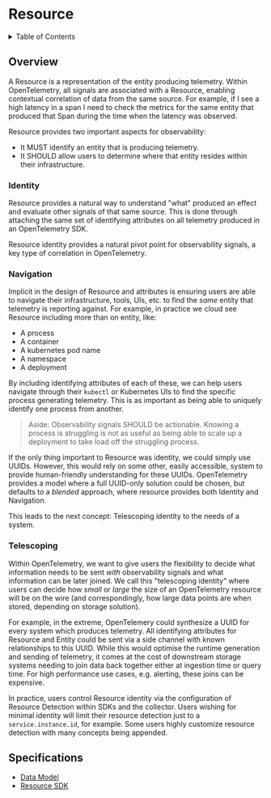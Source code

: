 <!--- Hugo front matter used to generate the website version of this page:
path_base_for_github_subdir:
  from: tmp/otel/specification/resource/_index.md
  to: resource/README.md
--->

# Resource

 <details>
 <summary>Table of Contents</summary>

<!-- toc -->

- [Overview](#overview)
  * [Identity](#identity)
  * [Navigation](#navigation)
  * [Telescoping](#telescoping)
- [Specifications](#specifications)

<!-- tocstop -->

</details>

## Overview

A Resource is a representation of the entity producing telemetry.
Within OpenTelemetry, all signals are associated with a Resource, enabling
contextual correlation of data from the same source.  For example, if I see
a high latency in a span I need to check the metrics for the same entity that
produced that Span during the time when the latency was observed.

Resource provides two important aspects for observability:

- It MUST identify an entity that is producing telemetry.
- It SHOULD allow users to determine where that entity resides within their infrastructure.

### Identity

Resource provides a natural way to understand "what" produced an effect and
evaluate other signals of that same source. This is done through attaching the
same set of identifying attributes on all telemetry produced in an
OpenTelemetry SDK.

Resource identity provides a natural pivot point for observability signals, a
key type of correlation in OpenTelemetry.

### Navigation

Implicit in the design of Resource and attributes is ensuring users are able to
navigate their infrastructure, tools, UIs, etc. to find the *same* entity that
telemetry is reporting against.  For example, in practice we cloud see Resource
including more than on entity, like:

- A process
- A container
- A kubernetes pod name
- A namespace
- A deployment

By including identifying attributes of each of these, we can help users navigate
through their `kubectl` or Kubernetes UIs to find the specific process
generating telemetry.   This is as important as being able to uniquely identify
one process from another.

> Aside: Observability signals SHOULD be actionable.  Knowing a process is
> struggling is not as useful as being able to scale up a deployment to take
> load off the struggling process.

If the only thing important to Resource was identity, we could simply use UUIDs.
However, this would rely on some other, easily accessible, system to provide
human-friendly understanding for these UUIDs. OpenTelemetry provides a model
where a full UUID-only solution could be chosen, but defaults to a *blended*
approach, where resource provides both Identity and Navigation.

This leads to the next concept: Telescoping identity to the needs of a system.

### Telescoping

Within OpenTelemetry, we want to give users the flexibility to decide what
information needs to be sent *with* observability signals and what information
can be later joined.  We call this "telescoping identity" where users can decide
how *small* or *large* the size of an OpenTelemetry resource will be on the wire
(and correspondingly, how large data points are when stored, depending on
storage solution).

For example, in the extreme, OpenTelemery could synthesize a UUID for every
system which produces telemetry.  All identifying attributes for Resource and
Entity could be sent via a side channel with known relationships to this UUID.
While this would optimise the runtime generation and sending of telemetry, it
comes at the cost of downstream storage systems needing to join data back
together either at ingestion time or query time. For high performance use cases,
e.g. alerting, these joins can be expensive.

In practice, users control Resource identity via the configuration of Resource
Detection within SDKs and the collector. Users wishing for minimal identity will
limit their resource detection just to a `service.instance.id`, for example.
Some users highly customize resource detection with many concepts being appended.

## Specifications

- [Data Model](./data-model.md)
- [Resource SDK](./sdk.md)
